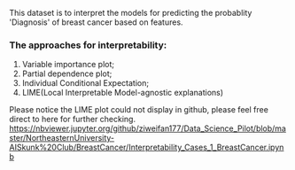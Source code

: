 This dataset is to interpret the models for predicting the probablity 'Diagnosis' of breast cancer based on features.

### The approaches for interpretability:
1. Variable importance plot;
2. Partial dependence plot;
3. Individual Conditional Expectation;
4. LIME(Local Interpretable Model-agnostic explanations)

Please notice the LIME plot could not display in github, please feel free direct to here for further checking.
https://nbviewer.jupyter.org/github/ziweifan177/Data_Science_Pilot/blob/master/NortheasternUniversity-AISkunk%20Club/BreastCancer/Interpretability_Cases_1_BreastCancer.ipynb
